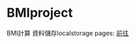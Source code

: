 # BMIproject
BMI計算 資料儲存localstorage
pages: <a href="https://yahoo3791.github.io/BMIproject_localstorage/">前往</a>
